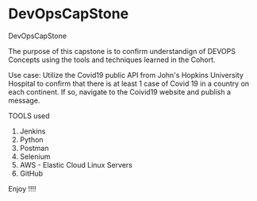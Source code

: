 # DevOpsCapStone
DevOpsCapStone

The purpose of this capstone is to confirm understandign of DEVOPS Concepts using the tools and techniques learned in the Cohort.

Use case:
Utilize the Covid19 public API from John's Hopkins University Hospital to confirm that there is at least 1 case of Covid 19 in a country on each continent.  If so, navigate to the Coivid19 website and publish a message. 


TOOLS used

1. Jenkins
2. Python
3. Postman
4. Selenium
5. AWS - Elastic Cloud Linux Servers
6. GitHub


Enjoy !!!!
